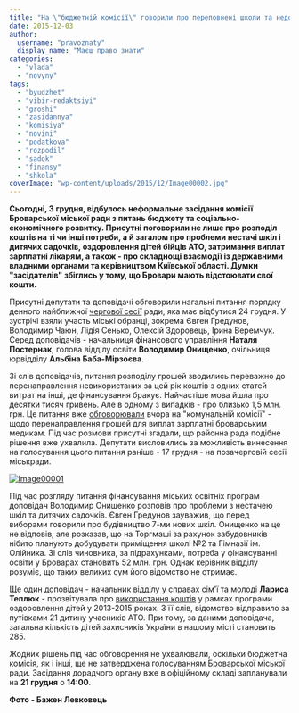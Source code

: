 ```yaml
---
title: "На \"бюджетній комісії\" говорили про переповнені школи та недофінансування медицини"
date: 2015-12-03
author: 
  username: "pravoznaty"
  display_name: "Маєш право знати"
categories: 
  - "vlada"
  - "novyny"
tags: 
  - "byudzhet"
  - "vibir-redaktsiyi"
  - "groshi"
  - "zasidannya"
  - "komisiya"
  - "novini"
  - "podatkova"
  - "rozpodil"
  - "sadok"
  - "finansy"
  - "shkola"
coverImage: "wp-content/uploads/2015/12/Image00002.jpg"
---
```


**Сьогодні, 3 грудня, відбулось неформальне засідання комісії Броварської міської ради з питань бюджету та соціально-економічного розвитку. Присутні поговорили не лише про розподіл коштів на ті чи інші потреби, а й загалом про проблеми нестачі шкіл і дитячих садочків, оздоровлення дітей бійців АТО, затримання виплат зарплатні лікарям, а також - про складнощі взаємодії із державними владними органами та керівництвом Київської області. Думки "засідателів" збіглись у тому, що Бровари мають відстоювати свої кошти.**

Присутні депутати та доповідачі обговорили нагальні питання порядку денного найближчої [чергової сесії](https://mpz.brovary.org/24-grudnya-vidbudetsya-3-ya-chergova-sesiya-brovarskoyi-miskrady/) ради, яка має відбутися 24 грудня. У зустрічі взяли участь міські обранці, зокрема Євген Гредунов, Володимир Чаюн, Лідія Сенько, Олексій Здоровець, Ірина Веремчук. Серед доповідачів - начальниця фінансового управління **Наталя Постернак**, голова відділу освіти **Володимир Онищенко**, очільниця юрвідділу **Альбіна Баба-Мірзоєва**.

Зі слів доповідачів, питання розподілу грошей зводились переважно до перенаправлення невикористаних за цей рік коштів з одних статей витрат на інші, де фінансування бракує. Найчастіше мова йшла про десятки тисяч гривень. Але в одному з випадків - про близько 1,5 млн. грн. Це питання вже [обговорювали](https://mpz.brovary.org/vyvezennya-smittya-ta-energozberezhennya-pro-shho-govoryly-na-komunalnij-komisiyi/) вчора на "комунальній комісії" - щодо перенаправлення грошей для виплат зарплатні броварським медикам. Під час розмови присутні згадали, що районна рада подібне рішення вже ухвалила. Депутати висловились за можливість винесення на голосування цього питання раніше - 17 грудня - на позачерговій сесії міськради.

[![Image00001](https://mpz.brovary.org/wp-content/uploads/2015/12/Image000012.jpg)](https://mpz.brovary.org/wp-content/uploads/2015/12/Image000012.jpg)

Під час розгляду питання фінансування міських освітніх програм доповідач Володимир Онищенко розповів про проблеми з нестачею шкіл та дитячих садочків. Євген Гредунов зауважив, що перед виборами говорили про будівництво 7-ми нових шкіл. Онищенко на це не відповів, але розказав, що на Торгмаші за рахунок забудовників нібито планують добудувати приміщення школі №2 та Гімназії ім. Олійника. Зі слів чиновника, за підрахунками, потреба у фінансуванні освіти у Броварах становить 52 млн. грн. Однак керівник відділу розуміє, що таких великих сум його відомство не отримає.

Ще один доповідач - начальник відділу у справах сім'ї та молоді **Лариса Теплюк** - прозвітувала про [використання коштів](https://docs.brovary.org/p31582/26.11.2015) у рамках програми оздоровлення дітей у 2013-2015 роках. З її слів, відомство відправило за путівками 21 дитину учасників АТО. При тому, за даними доповідача, загальна кількість дітей захисників України в нашому місті становить 285.

Жодних рішень під час обговорення не ухвалювали, оскільки бюджетна комісія, як і інші, ще не затверджена голосуванням Броварської міської ради. Засідання дорадчого органу вже в офіційному складі запланували на **21 грудня** о **14:00**.

**Фото - Бажен Левковець**
